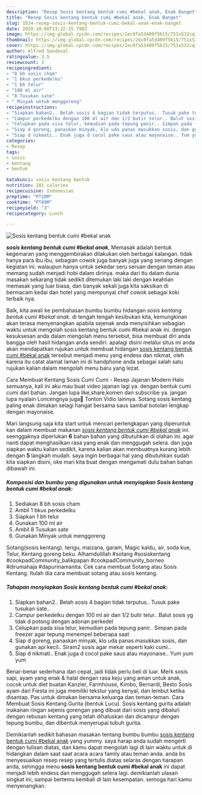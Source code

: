 ```yaml
---
description: "Resep Sosis kentang bentuk cumi #bekal anak, Enak Banget"
title: "Resep Sosis kentang bentuk cumi #bekal anak, Enak Banget"
slug: 1634-resep-sosis-kentang-bentuk-cumi-bekal-anak-enak-banget
date: 2020-10-08T13:22:15.798Z
image: https://img-global.cpcdn.com/recipes/2ec0fa53409f5615/751x532cq70/sosis-kentang-bentuk-cumi-bekal-anak-foto-resep-utama.jpg
thumbnail: https://img-global.cpcdn.com/recipes/2ec0fa53409f5615/751x532cq70/sosis-kentang-bentuk-cumi-bekal-anak-foto-resep-utama.jpg
cover: https://img-global.cpcdn.com/recipes/2ec0fa53409f5615/751x532cq70/sosis-kentang-bentuk-cumi-bekal-anak-foto-resep-utama.jpg
author: Alfred Sandoval
ratingvalue: 3.5
reviewcount: 3
recipeingredient:
- "8 bh sosis cham"
- "1 bkus perkedelku"
- "1 bh telur"
- "100 ml air"
- "8 Tusukan sate"
- " Minyak untuk menggoreng"
recipeinstructions:
- "Siapkan bahan2.. Belah sosis 4 bagian tidak terputus.. Tusuk pake tusukan sate.."
- "Campur perkedelku dengan 100 ml air dan 1/2 butir telur.. Balut sosis yg tdak d potong dengan adonan perkedel"
- "Celupkan pada sisa telur, kemudian pada tepung panir.. Simpan pada freezer agar tepung menempel beberapa saat"
- "Siap d goreng, panaskan minyak, klo uda panas masukkan sosis, dan gunakan api kecil.. Siram2 sosis agar mekar seperti kaki cumi.."
- "Siap d nikmati.. Enak juga d cocol pake saus atau mayonaise.. Yum yum yum"
categories:
- Resep
tags:
- sosis
- kentang
- bentuk

katakunci: sosis kentang bentuk 
nutrition: 181 calories
recipecuisine: Indonesian
preptime: "PT18M"
cooktime: "PT49M"
recipeyield: "3"
recipecategory: Lunch

---
```



![Sosis kentang bentuk cumi #bekal anak](https://img-global.cpcdn.com/recipes/2ec0fa53409f5615/751x532cq70/sosis-kentang-bentuk-cumi-bekal-anak-foto-resep-utama.jpg)

<b><i>sosis kentang bentuk cumi #bekal anak</i></b>, Memasak adalah bentuk kegemaran yang menggembirakan dilakukan oleh berbagai kalangan. tidak hanya para ibu ibu, sebagian cowok juga banyak juga yang senang dengan kegiatan ini. walaupun hanya untuk sekedar seru seruan dengan teman atau memang sudah menjadi hobi dalam dirinya. maka dari itu dalam dunia masakan sekarang tidak sedikit ditemukan laki laki dengan keahlian memasak yang luar biasa, dan banyak sekali juga kita saksikan di bermacam kedai dan hotel yang mempunyai chef cowok sebagai koki terbaik nya.

Baik, kita awali ke pembahasan bumbu bumbu hidangan <i>sosis kentang bentuk cumi #bekal anak</i>. di tengah tengah kesibukan kita, kemungkinan akan terasa menyenangkan apabila sejenak anda menyisihkan sebagian waktu untuk mengolah sosis kentang bentuk cumi #bekal anak ini. dengan kesuksesan anda dalam mengolah menu tersebut, bisa membuat diri anda bangga oleh hasil hidangan anda sendiri. apalagi disini melalui situs ini anda akan mendapatkan rujukan untuk membuat hidangan <u>sosis kentang bentuk cumi #bekal anak</u> tersebut menjadi menu yang endess dan nikmat, oleh karena itu catat alamat laman ini di handphone anda sebagai salah satu rujukan kalian dalam mengolah menu baru yang lezat.

Cara Membuat Kentang Sosis Cumi Cumi - Resep Jajanan Modern Halo semuanya, kali ini aku mau buat video jajanan lagi ya. dengan bentuk cumi cumi dari bahan. Jangan lupa like,share,komen dan subscribe ya. jangan lupa nyalain Loncengnya juga🌻 Tonton Vidio lainnya. Sotang sosis kentang paling enak dimakan selagi hangat bersama saus sambal botolan lengkap dengan mayonaise.


Mari langsung saja kita start untuk mencari perlengkapan yang diperuntuk kan dalam membuat makanan <u><i>sosis kentang bentuk cumi #bekal anak</i></u> ini. seenggaknya diperlukan <b>6</b> bahan bahan yang dibutuhkan di olahan ini. agar nanti dapat menghasilkan rasa yang enak dan menggugah selera. dan juga siapkan waktu kalian sedikit, karena kalian akan membuatnya kurang lebih dengan <b>5</b> langkah mudah. saya ingin berbagai hal yang dibutuhkan sudah kita siapkan disini, oke mari kita buat dengan mengamati dulu bahan bahan dibawah ini.

<!--inarticleads1-->

##### Komposisi dan bumbu yang digunakan untuk menyiapkan Sosis kentang bentuk cumi #bekal anak:

1. Sediakan 8 bh sosis cham
1. Ambil 1 bkus perkedelku
1. Siapkan 1 bh telur
1. Gunakan 100 ml air
1. Ambil 8 Tusukan sate
1. Gunakan  Minyak untuk menggoreng


Sotang(sosis kentang). terigu, maizana, garam, Magic kaldu, air, soda kue, Telur, Kentang goreng beku. Alhamdulillah #sotang #sosiskentang #cookpadCommunity_balikpapan #cookpadCommunity_borneo #dirumahaja #dapurmamanita. Cek cara membuat Sotang atau Sosis Kentang. Itulah dia cara membuat sotang atau sosis kentang. 

<!--inarticleads2-->

##### Tahapan menyiapkan Sosis kentang bentuk cumi #bekal anak:

1. Siapkan bahan2.. Belah sosis 4 bagian tidak terputus.. Tusuk pake tusukan sate..
1. Campur perkedelku dengan 100 ml air dan 1/2 butir telur.. Balut sosis yg tdak d potong dengan adonan perkedel
1. Celupkan pada sisa telur, kemudian pada tepung panir.. Simpan pada freezer agar tepung menempel beberapa saat
1. Siap d goreng, panaskan minyak, klo uda panas masukkan sosis, dan gunakan api kecil.. Siram2 sosis agar mekar seperti kaki cumi..
1. Siap d nikmati.. Enak juga d cocol pake saus atau mayonaise.. Yum yum yum


Benar-benar sederhana dan cepat, jadi tidak perlu beli di luar. Merk sosis sapi, ayam yang enak &amp; halal dengan rasa keju yang aman untuk anak, cocok untuk diet buatan Kanzler, Farmhouse, Kimbo, Bernardi, Besto Sosis ayam dari Fiesta ini juga memiliki tekstur yang kenyal, dan lembut ketika disantap. Pas untuk dimakan bersama keluarga dan teman-teman. Cara Membuat Sosis Kentang Gurita (bentuk Lucu). Sosis kentang gurita adalah makanan ringan sejenis gorengan yang dibuat dari sosis yang dibaluri dengan rebusan kentang yang telah dihaluskan dan dicampur dengan tepung bumbu, dan dibentuk menyerupai tubuh gurita. 

Demikianlah sedikit bahasan masakan tentang bumbu bumbu <u>sosis kentang bentuk cumi #bekal anak</u> yang yummy. saya harap anda sudah mengerti dengan tulisan diatas, dan kamu dapat mengolah lagi di lain waktu untuk di hidangkan dalam saat saat acara acara family atau teman anda. anda bs menyesuaikan resep resep yang tertulis diatas selaras dengan harapan anda, sehingga menu <b>sosis kentang bentuk cumi #bekal anak</b> ini dapat menjadi lebih endess dan menggugah selera lagi. demikianlah ulasan singkat ini, sampai bertemu kembali di lain kesempatan. semoga hari kamu menyenangkan.
